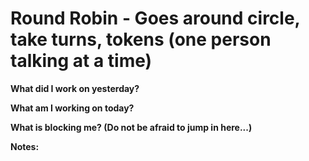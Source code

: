 # Round Robin - Goes around circle, take turns, tokens (one person talking at a time)

**What did I work on yesterday?**

**What am I working on today?**

**What is blocking me? (Do not be afraid to jump in here...)**


**Notes:**




